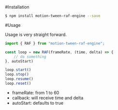 #Installation

```bash
$ npm install motion-tween-raf-engine --save
```

#Usage

Usage is very straight forward.

```javascript
import { RAF } from "motion-tween-raf-engine";

const loop = new RAF(frameRate, (time, delta) => {
    // do something
}, autoStart)

loop.start()
loop.stop()
loop.resume()
loop.reset()
```

* frameRate: from 1 to 60
* callback: will receive time and delta
* autoStart: defaults to true
